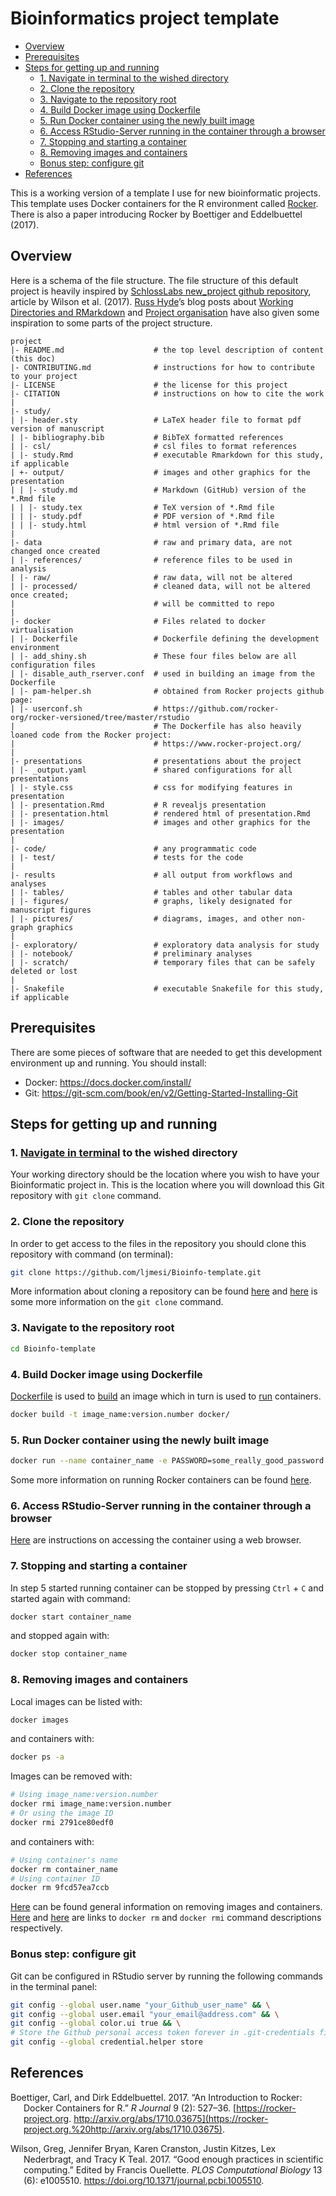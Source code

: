 Bioinformatics project template
================

  - [Overview](#overview)
  - [Prerequisites](#prerequisites)
  - [Steps for getting up and
    running](#steps-for-getting-up-and-running)
      - [1. <span>Navigate in terminal</span> to the wished
        directory](#navigate-in-terminal-to-the-wished-directory)
      - [2. Clone the repository](#clone-the-repository)
      - [3. Navigate to the repository
        root](#navigate-to-the-repository-root)
      - [4. Build Docker image using
        Dockerfile](#build-docker-image-using-dockerfile)
      - [5. Run Docker container using the newly built
        image](#run-docker-container-using-the-newly-built-image)
      - [6. Access RStudio-Server running in the container through a
        browser](#access-rstudio-server-running-in-the-container-through-a-browser)
      - [7. Stopping and starting a
        container](#stopping-and-starting-a-container)
      - [8. Removing images and
        containers](#removing-images-and-containers)
      - [Bonus step: configure git](#bonus-step-configure-git)
  - [References](#references)

This is a working version of a template I use for new bioinformatic
projects. This template uses Docker containers for the R environment
called [Rocker](https://www.rocker-project.org/). There is also a paper
introducing Rocker by Boettiger and Eddelbuettel (2017).

## Overview

Here is a schema of the file structure. The file structure of this
default project is heavily inspired by [SchlossLabs new\_project github
repository](https://github.com/SchlossLab/new_project), article by
Wilson et al. (2017). [Russ Hyde](https://github.com/russHyde)’s blog
posts about [Working Directories and
RMarkdown](https://russ-hyde.rbind.io/post/working-directories-and-rmarkdown/)
and [Project
organisation](https://biolearnr.blogspot.com/2017/05/project-organisation.html)
have also given some inspiration to some parts of the project structure.

    project
    |- README.md                    # the top level description of content (this doc)
    |- CONTRIBUTING.md              # instructions for how to contribute to your project
    |- LICENSE                      # the license for this project
    |- CITATION                     # instructions on how to cite the work
    |
    |- study/
    | |- header.sty                 # LaTeX header file to format pdf version of manuscript
    | |- bibliography.bib           # BibTeX formatted references
    | |- csl/                       # csl files to format references
    | |- study.Rmd                  # executable Rmarkdown for this study, if applicable
    | +- output/                    # images and other graphics for the presentation
    | | |- study.md                 # Markdown (GitHub) version of the *.Rmd file
    | | |- study.tex                # TeX version of *.Rmd file
    | | |- study.pdf                # PDF version of *.Rmd file
    | | |- study.html               # html version of *.Rmd file
    |
    |- data                         # raw and primary data, are not changed once created
    | |- references/                # reference files to be used in analysis
    | |- raw/                       # raw data, will not be altered
    | |- processed/                 # cleaned data, will not be altered once created;
    |                               # will be committed to repo
    |
    |- docker                       # Files related to docker virtualisation
    | |- Dockerfile                 # Dockerfile defining the development environment
    | |- add_shiny.sh               # These four files below are all configuration files
    | |- disable_auth_rserver.conf  # used in building an image from the Dockerfile
    | |- pam-helper.sh              # obtained from Rocker projects github page:
    | |- userconf.sh                # https://github.com/rocker-org/rocker-versioned/tree/master/rstudio
    |                               # The Dockerfile has also heavily loaned code from the Rocker project:
    |                               # https://www.rocker-project.org/
    |
    |- presentations                # presentations about the project 
    | |- _output.yaml               # shared configurations for all presentations
    | |- style.css                  # css for modifying features in presentation
    | |- presentation.Rmd           # R revealjs presentation
    | |- presentation.html          # rendered html of presentation.Rmd
    | |- images/                    # images and other graphics for the presentation
    |
    |- code/                        # any programmatic code
    | |- test/                      # tests for the code
    |
    |- results                      # all output from workflows and analyses
    | |- tables/                    # tables and other tabular data
    | |- figures/                   # graphs, likely designated for manuscript figures
    | |- pictures/                  # diagrams, images, and other non-graph graphics
    |
    |- exploratory/                 # exploratory data analysis for study
    | |- notebook/                  # preliminary analyses
    | |- scratch/                   # temporary files that can be safely deleted or lost
    |
    |- Snakefile                    # executable Snakefile for this study, if applicable

## Prerequisites

There are some pieces of software that are needed to get this
development environment up and running. You should install:

  - Docker: <https://docs.docker.com/install/>
  - Git: <https://git-scm.com/book/en/v2/Getting-Started-Installing-Git>

## Steps for getting up and running

### 1\. [Navigate in terminal](https://www.digitalocean.com/community/tutorials/basic-linux-navigation-and-file-management) to the wished directory

Your working directory should be the location where you wish to have
your Bioinformatic project in. This is the location where you will
download this Git repository with `git clone` command.

### 2\. Clone the repository

In order to get access to the files in the repository you should clone
this repository with command (on terminal):

``` bash
git clone https://github.com/ljmesi/Bioinfo-template.git
```

More information about cloning a repository can be found
[here](https://help.github.com/en/github/creating-cloning-and-archiving-repositories/cloning-a-repository)
and
[here](https://www.atlassian.com/git/tutorials/setting-up-a-repository/git-clone)
is some more information on the `git clone` command.

### 3\. Navigate to the repository root

``` bash
cd Bioinfo-template
```

### 4\. Build Docker image using Dockerfile

[Dockerfile](https://docs.docker.com/engine/reference/builder/) is used
to [build](https://docs.docker.com/engine/reference/commandline/build/)
an image which in turn is used to
[run](https://docs.docker.com/engine/reference/commandline/run/)
containers.

``` bash
docker build -t image_name:version.number docker/
```

### 5\. Run Docker container using the newly built image

``` bash
docker run --name container_name -e PASSWORD=some_really_good_password -p 8787:8787 -v $(pwd):/home/rstudio image_name:version.number
```

Some more information on running Rocker containers can be found
[here](https://ropenscilabs.github.io/r-docker-tutorial/).

### 6\. Access RStudio-Server running in the container through a browser

[Here](https://ropenscilabs.github.io/r-docker-tutorial/02-Launching-Docker.html)
are instructions on accessing the container using a web browser.

### 7\. Stopping and starting a container

In step 5 started running container can be stopped by pressing `Ctrl` +
`C` and started again with command:

``` bash
docker start container_name
```

and stopped again with:

``` bash
docker stop container_name
```

### 8\. Removing images and containers

Local images can be listed with:

``` bash
docker images
```

and containers with:

``` bash
docker ps -a
```

Images can be removed with:

``` bash
# Using image_name:version.number
docker rmi image_name:version.number 
# Or using the image ID
docker rmi 2791ce80edf0
```

and containers with:

``` bash
# Using container's name
docker rm container_name
# Using container ID
docker rm 9fcd57ea7ccb
```

[Here](https://www.digitalocean.com/community/tutorials/how-to-remove-docker-images-containers-and-volumes#removing-docker-images)
can be found general information on removing images and containers.
[Here](https://docs.docker.com/engine/reference/commandline/rm/) and
[here](https://docs.docker.com/engine/reference/commandline/rmi/) are
links to `docker rm` and `docker rmi` command descriptions respectively.

### Bonus step: configure git

Git can be configured in RStudio server by running the following
commands in the terminal panel:

``` bash
git config --global user.name "your_Github_user_name" && \
git config --global user.email "your_email@address.com" && \
git config --global color.ui true && \
# Store the Github personal access token forever in .git-credentials file
git config --global credential.helper store
```

## References

<div id="refs" class="references hanging-indent">

<div id="ref-Boettiger2017">

Boettiger, Carl, and Dirk Eddelbuettel. 2017. “An Introduction to
Rocker: Docker Containers for R.” *R Journal* 9 (2): 527–36.
[https://rocker-project.org.
http://arxiv.org/abs/1710.03675](https://rocker-project.org.%20http://arxiv.org/abs/1710.03675).

</div>

<div id="ref-Wilson2017">

Wilson, Greg, Jennifer Bryan, Karen Cranston, Justin Kitzes, Lex
Nederbragt, and Tracy K Teal. 2017. “Good enough practices in scientific
computing.” Edited by Francis Ouellette. *PLOS Computational Biology* 13
(6): e1005510. <https://doi.org/10.1371/journal.pcbi.1005510>.

</div>

</div>
